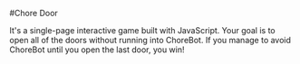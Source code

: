 #Chore Door 

It's a single-page interactive game built with JavaScript. Your goal is to open all of the doors without running into ChoreBot. If you manage to avoid ChoreBot until you open the last door, you win!
